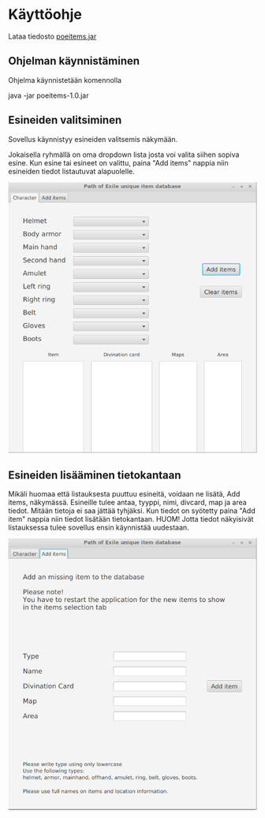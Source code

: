 # Käyttöohje

Lataa tiedosto [poeitems.jar](https://github.com/silmish/ot-harjoitustyo/releases/tag/viikko5)


## Ohjelman käynnistäminen

Ohjelma käynnistetään komennolla

java -jar poeitems-1.0.jar

## Esineiden valitsiminen

Sovellus käynnistyy esineiden valitsemis näkymään.

Jokaisella ryhmällä on oma dropdown lista josta voi valita siihen sopiva esine. Kun esine tai esineet on valittu, paina "Add items" nappia niin esineiden tiedot listautuvat alapuolelle.

![Item locations](https://github.com/silmish/ot-harjoitustyo/blob/master/dokumentointi/Kuvat/items.png)

## Esineiden lisääminen tietokantaan

Mikäli huomaa että listauksesta puuttuu esineitä, voidaan ne lisätä, Add items, näkymässä. Esineille tulee antaa, tyyppi, nimi, divcard, map ja area tiedot. Mitään tietoja ei saa jättää tyhjäksi. Kun tiedot on syötetty paina "Add item" nappia niin tiedot lisätään tietokantaan. HUOM! Jotta tiedot näkyisivät listauksessa tulee sovellus ensin käynnistää uudestaan.

![Add item](https://github.com/silmish/ot-harjoitustyo/blob/master/dokumentointi/Kuvat/additem.png)
